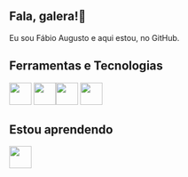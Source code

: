 ## Fala, galera!👋
Eu sou Fábio Augusto e aqui estou, no GitHub.

## Ferramentas e Tecnologias

<img loading="lazy" src="https://cdn.jsdelivr.net/gh/devicons/devicon@latest/icons/vscode/vscode-original.svg" width="40" height="40"/>    
<img loading="lazy" src="https://cdn.jsdelivr.net/gh/devicons/devicon/icons/git/git-original.svg" width="40" height="40"/><img loading="lazy" src="https://cdn.jsdelivr.net/gh/devicons/devicon@latest/icons/github/github-original.svg" width="40" height="40"/>
<img loading="lazy" src="https://cdn.jsdelivr.net/gh/devicons/devicon@latest/icons/python/python-original.svg" width="40" height="40"/>
          

## Estou aprendendo

<img loading="lazy" src="https://cdn.jsdelivr.net/gh/devicons/devicon@latest/icons/django/django-plain.svg" width="40" height="40"/> 

<!--
**fabioaugusto/fabioaugusto** is a ✨ _special_ ✨ repository because its `README.md` (this file) appears on your GitHub profile.

Here are some ideas to get you started:

- 🔭 I’m currently working on ...
- 🌱 I’m currently learning ...
- 👯 I’m looking to collaborate on ...
- 🤔 I’m looking for help with ...
- 💬 Ask me about ...
- 📫 How to reach me: ...
- 😄 Pronouns: ...
- ⚡ Fun fact: ...
-->

